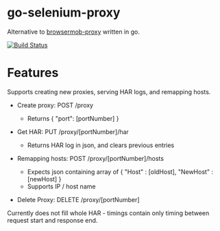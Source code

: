 go-selenium-proxy
=================
Alternative to [browsermob-proxy](https://github.com/lightbody/browsermob-proxy) written in go.

[![Build Status](https://travis-ci.org/Hellspam/go-selenium-proxy.svg?branch=master)](https://travis-ci.org/Hellspam/go-selenium-proxy)

Features
========

Supports creating new proxies, serving HAR logs, and remapping hosts.

- Create proxy: POST /proxy
  - Returns { "port": [portNumber] }

- Get HAR: PUT /proxy/[portNumber]/har
  - Returns HAR log in json, and clears previous entries
  
- Remapping hosts: POST /proxy/[portNumber]/hosts
  - Expects json containing array of { "Host" : [oldHost], "NewHost" : [newHost] }
  - Supports IP / host name

- Delete Proxy: DELETE /proxy/[portNumber]

Currently does not fill whole HAR - timings contain only timing between request start and response end.
